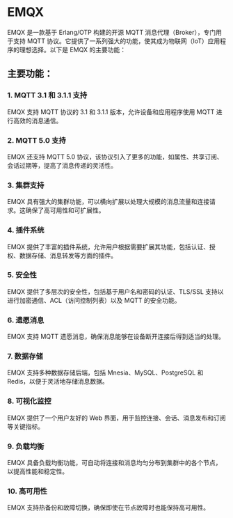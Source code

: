 # EMQX

EMQX 是一款基于 Erlang/OTP 构建的开源 MQTT 消息代理（Broker），专门用于支持 MQTT 协议。它提供了一系列强大的功能，使其成为物联网（IoT）应用程序的理想选择。以下是 EMQX 的主要功能：

## 主要功能：

### 1. MQTT 3.1 和 3.1.1 支持

EMQX 支持 MQTT 协议的 3.1 和 3.1.1 版本，允许设备和应用程序使用 MQTT 进行高效的消息通信。

### 2. MQTT 5.0 支持

EMQX 还支持 MQTT 5.0 协议，该协议引入了更多的功能，如属性、共享订阅、会话过期等，提高了消息传递的灵活性。

### 3. 集群支持

EMQX 具有强大的集群功能，可以横向扩展以处理大规模的消息流量和连接请求。这确保了高可用性和可扩展性。

### 4. 插件系统

EMQX 提供了丰富的插件系统，允许用户根据需要扩展其功能，包括认证、授权、数据存储、消息转发等方面的插件。

### 5. 安全性

EMQX 提供了多层次的安全性，包括基于用户名和密码的认证、TLS/SSL 支持以进行加密通信、ACL（访问控制列表）以及 MQTT 的安全功能。

### 6. 遗愿消息

EMQX 支持 MQTT 遗愿消息，确保消息能够在设备断开连接后得到适当的处理。

### 7. 数据存储

EMQX 支持多种数据存储后端，包括 Mnesia、MySQL、PostgreSQL 和 Redis，以便于灵活地存储消息数据。

### 8. 可视化监控

EMQX 提供了一个用户友好的 Web 界面，用于监控连接、会话、消息发布和订阅等关键指标。

### 9. 负载均衡

EMQX 具备负载均衡功能，可自动将连接和消息均匀分布到集群中的各个节点，以提高性能和稳定性。

### 10. 高可用性

EMQX 支持热备份和故障切换，确保即使在节点故障时也能保持高可用性。